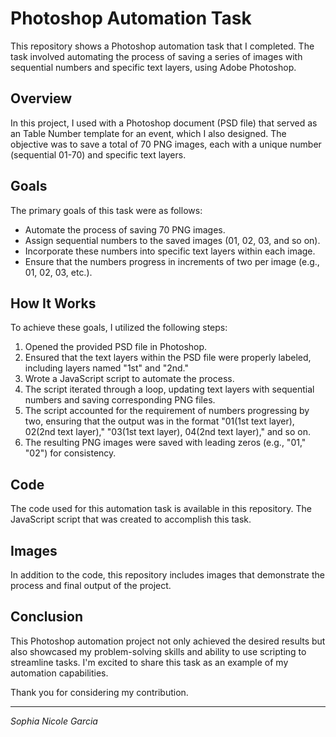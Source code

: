 # Photoshop Automation Task

This repository shows a Photoshop automation task that I completed. The task involved automating the process of saving a series of images with sequential numbers and specific text layers, using Adobe Photoshop.

## Overview

In this project, I used with a Photoshop document (PSD file) that served as an Table Number template for an event, which I also designed. The objective was to save a total of 70 PNG images, each with a unique number (sequential 01-70) and specific text layers.

## Goals

The primary goals of this task were as follows:
- Automate the process of saving 70 PNG images.
- Assign sequential numbers to the saved images (01, 02, 03, and so on).
- Incorporate these numbers into specific text layers within each image.
- Ensure that the numbers progress in increments of two per image (e.g., 01, 02, 03, etc.).

## How It Works

To achieve these goals, I utilized the following steps:
1. Opened the provided PSD file in Photoshop.
2. Ensured that the text layers within the PSD file were properly labeled, including layers named "1st" and "2nd."
3. Wrote a JavaScript script to automate the process.
4. The script iterated through a loop, updating text layers with sequential numbers and saving corresponding PNG files.
5. The script accounted for the requirement of numbers progressing by two, ensuring that the output was in the format "01(1st text layer), 02(2nd text layer)," "03(1st text layer), 04(2nd text layer)," and so on.
6. The resulting PNG images were saved with leading zeros (e.g., "01," "02") for consistency.

## Code

The code used for this automation task is available in this repository. The JavaScript script that was created to accomplish this task.

## Images

In addition to the code, this repository includes images that demonstrate the process and final output of the project.

## Conclusion

This Photoshop automation project not only achieved the desired results but also showcased my problem-solving skills and ability to use scripting to streamline tasks. I'm excited to share this task as an example of my automation capabilities.

Thank you for considering my contribution.

---

*Sophia Nicole Garcia*
